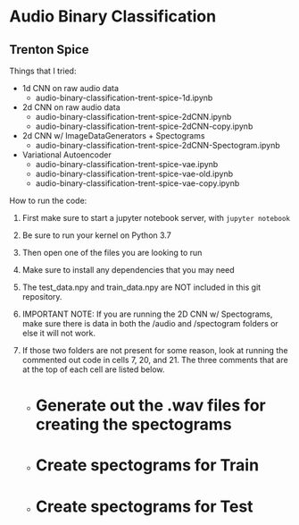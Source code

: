# Audio Binary Classification
## Trenton Spice

Things that I tried:
- 1d CNN on raw audio data
  -  audio-binary-classification-trent-spice-1d.ipynb
- 2d CNN on raw audio data
  - audio-binary-classification-trent-spice-2dCNN.ipynb
  - audio-binary-classification-trent-spice-2dCNN-copy.ipynb
- 2d CNN w/ ImageDataGenerators + Spectograms
  - audio-binary-classification-trent-spice-2dCNN-Spectogram.ipynb
- Variational Autoencoder 
  - audio-binary-classification-trent-spice-vae.ipynb
  - audio-binary-classification-trent-spice-vae-old.ipynb
  - audio-binary-classification-trent-spice-vae-copy.ipynb
  
How to run the code:
1. First make sure to start a jupyter notebook server, with `jupyter notebook`
2. Be sure to run your kernel on Python 3.7
3. Then open one of the files you are looking to run
4. Make sure to install any dependencies that you may need
5. The test_data.npy and train_data.npy are NOT included in this git repository.
6. IMPORTANT NOTE: If you are running the 2D CNN w/ Spectograms, make sure there is data in both the
   /audio and /spectogram folders or else it will not work.

7. If those two folders are not present for some reason, look at running the commented out code in cells 
   7, 20, and 21. The three comments that are at the top of each cell are listed below.
   - #  Generate out the .wav files for creating the spectograms
   - # Create spectograms for Train
   - # Create spectograms for Test
   

